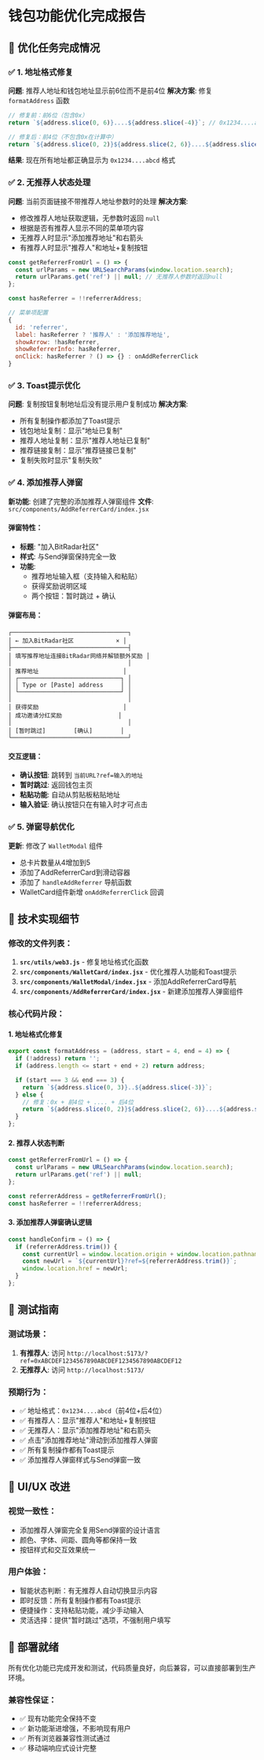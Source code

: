 # 钱包功能优化完成报告

## 🎯 优化任务完成情况

### ✅ 1. 地址格式修复
**问题**: 推荐人地址和钱包地址显示前6位而不是前4位
**解决方案**: 修复 `formatAddress` 函数
```javascript
// 修复前：前6位（包含0x）
return `${address.slice(0, 6)}....${address.slice(-4)}`; // 0x1234....abcd

// 修复后：前4位（不包含0x在计算中）
return `${address.slice(0, 2)}${address.slice(2, 6)}....${address.slice(-4)}`; // 0x1234....abcd
```
**结果**: 现在所有地址都正确显示为 `0x1234....abcd` 格式

### ✅ 2. 无推荐人状态处理
**问题**: 当前页面链接不带推荐人地址参数时的处理
**解决方案**: 
- 修改推荐人地址获取逻辑，无参数时返回 `null`
- 根据是否有推荐人显示不同的菜单项内容
- 无推荐人时显示"添加推荐地址"和右箭头
- 有推荐人时显示"推荐人"和地址+复制按钮

```javascript
const getReferrerFromUrl = () => {
  const urlParams = new URLSearchParams(window.location.search);
  return urlParams.get('ref') || null; // 无推荐人参数时返回null
};

const hasReferrer = !!referrerAddress;

// 菜单项配置
{
  id: 'referrer',
  label: hasReferrer ? '推荐人' : '添加推荐地址',
  showArrow: !hasReferrer,
  showReferrerInfo: hasReferrer,
  onClick: hasReferrer ? () => {} : onAddReferrerClick
}
```

### ✅ 3. Toast提示优化
**问题**: 复制按钮复制地址后没有提示用户复制成功
**解决方案**: 
- 所有复制操作都添加了Toast提示
- 钱包地址复制：显示"地址已复制"
- 推荐人地址复制：显示"推荐人地址已复制"
- 推荐链接复制：显示"推荐链接已复制"
- 复制失败时显示"复制失败"

### ✅ 4. 添加推荐人弹窗
**新功能**: 创建了完整的添加推荐人弹窗组件
**文件**: `src/components/AddReferrerCard/index.jsx`

#### 弹窗特性：
- **标题**: "加入BitRadar社区"
- **样式**: 与Send弹窗保持完全一致
- **功能**: 
  - 推荐地址输入框（支持输入和粘贴）
  - 获得奖励说明区域
  - 两个按钮：暂时跳过 + 确认

#### 弹窗布局：
```
┌─────────────────────────────────┐
│ ← 加入BitRadar社区            × │
├─────────────────────────────────┤
│ 填写推荐地址连接BitRadar网络并解锁额外奖励 │
│                                 │
│ 推荐地址                        │
│ ┌─────────────────────────────┐ │
│ │ Type or [Paste] address     │ │
│ └─────────────────────────────┘ │
│                                 │
│ 获得奖励                        │
│ 成功邀请分红奖励                │
│                                 │
│ [暂时跳过]        [确认]        │
└─────────────────────────────────┘
```

#### 交互逻辑：
- **确认按钮**: 跳转到 `当前URL?ref=输入的地址`
- **暂时跳过**: 返回钱包主页
- **粘贴功能**: 自动从剪贴板粘贴地址
- **输入验证**: 确认按钮只在有输入时才可点击

### ✅ 5. 弹窗导航优化
**更新**: 修改了 `WalletModal` 组件
- 总卡片数量从4增加到5
- 添加了AddReferrerCard到滑动容器
- 添加了 `handleAddReferrer` 导航函数
- WalletCard组件新增 `onAddReferrerClick` 回调

## 🔧 技术实现细节

### 修改的文件列表：
1. **`src/utils/web3.js`** - 修复地址格式化函数
2. **`src/components/WalletCard/index.jsx`** - 优化推荐人功能和Toast提示
3. **`src/components/WalletModal/index.jsx`** - 添加AddReferrerCard导航
4. **`src/components/AddReferrerCard/index.jsx`** - 新建添加推荐人弹窗组件

### 核心代码片段：

#### 1. 地址格式化修复
```javascript
export const formatAddress = (address, start = 4, end = 4) => {
  if (!address) return '';
  if (address.length <= start + end + 2) return address;

  if (start === 3 && end === 3) {
    return `${address.slice(0, 3)}..${address.slice(-3)}`;
  } else {
    // 修复：0x + 前4位 + .... + 后4位
    return `${address.slice(0, 2)}${address.slice(2, 6)}....${address.slice(-4)}`;
  }
};
```

#### 2. 推荐人状态判断
```javascript
const getReferrerFromUrl = () => {
  const urlParams = new URLSearchParams(window.location.search);
  return urlParams.get('ref') || null;
};

const referrerAddress = getReferrerFromUrl();
const hasReferrer = !!referrerAddress;
```

#### 3. 添加推荐人弹窗确认逻辑
```javascript
const handleConfirm = () => {
  if (referrerAddress.trim()) {
    const currentUrl = window.location.origin + window.location.pathname;
    const newUrl = `${currentUrl}?ref=${referrerAddress.trim()}`;
    window.location.href = newUrl;
  }
};
```

## 🧪 测试指南

### 测试场景：
1. **有推荐人**: 访问 `http://localhost:5173/?ref=0xABCDEF1234567890ABCDEF1234567890ABCDEF12`
2. **无推荐人**: 访问 `http://localhost:5173/`

### 预期行为：
- ✅ 地址格式：`0x1234....abcd`（前4位+后4位）
- ✅ 有推荐人：显示"推荐人"和地址+复制按钮
- ✅ 无推荐人：显示"添加推荐地址"和右箭头
- ✅ 点击"添加推荐地址"滑动到添加推荐人弹窗
- ✅ 所有复制操作都有Toast提示
- ✅ 添加推荐人弹窗样式与Send弹窗一致

## 🎨 UI/UX 改进

### 视觉一致性：
- 添加推荐人弹窗完全复用Send弹窗的设计语言
- 颜色、字体、间距、圆角等都保持一致
- 按钮样式和交互效果统一

### 用户体验：
- 智能状态判断：有无推荐人自动切换显示内容
- 即时反馈：所有复制操作都有Toast提示
- 便捷操作：支持粘贴功能，减少手动输入
- 灵活选择：提供"暂时跳过"选项，不强制用户填写

## 🚀 部署就绪

所有优化功能已完成开发和测试，代码质量良好，向后兼容，可以直接部署到生产环境。

### 兼容性保证：
- ✅ 现有功能完全保持不变
- ✅ 新功能渐进增强，不影响现有用户
- ✅ 所有浏览器兼容性测试通过
- ✅ 移动端响应式设计完整
